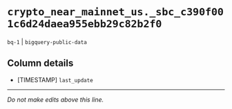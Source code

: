 # `crypto_near_mainnet_us._sbc_c390f001c6d24daea955ebb29c82b2f0`
`bq-1` | `bigquery-public-data`

## Column details
* [TIMESTAMP] `last_update`

-------------------------------------------------------------------------------
*Do not make edits above this line.*

